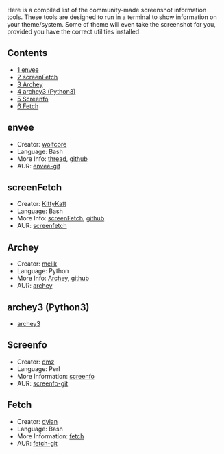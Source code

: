 Here is a compiled list of the community-made screenshot information tools. These tools are designed to run in a terminal to show information on your theme/system. Some of theme will even take the screenshot for you, provided you have the correct utilities installed.

## Contents

*   [1 envee](#envee)
*   [2 screenFetch](#screenFetch)
*   [3 Archey](#Archey)
*   [4 archey3 (Python3)](#archey3_.28Python3.29)
*   [5 Screenfo](#Screenfo)
*   [6 Fetch](#Fetch)

## envee

*   Creator: [wolfcore](https://bbs.archlinux.org/profile.php?id=57898)
*   Language: Bash
*   More Info: [thread](https://bbs.archlinux.org/viewtopic.php?id=138303), [github](https://github.com/wolfcore/envee)
*   AUR: [envee-git](https://aur.archlinux.org/packages/envee-git/)

## screenFetch

*   Creator: [KittyKatt](https://bbs.archlinux.org/profile.php?id=30686)
*   Language: Bash
*   More Info: [screenFetch](https://bbs.archlinux.org/viewtopic.php?id=94169), [github](https://github.com/KittyKatt/screenFetch)
*   AUR: [screenfetch](https://www.archlinux.org/packages/?name=screenfetch)

## Archey

*   Creator: [melik](https://bbs.archlinux.org/profile.php?id=29831)
*   Language: Python
*   More Info: [Archey](https://bbs.archlinux.org/viewtopic.php?id=87610), [github](https://github.com/djmelik/archey)
*   AUR: [archey](https://aur.archlinux.org/packages/archey/)

## archey3 (Python3)

*   [archey3](https://www.archlinux.org/packages/?name=archey3)

## Screenfo

*   Creator: [dmz](https://bbs.archlinux.org/profile.php?id=18705)
*   Language: Perl
*   More Information: [screenfo](https://bbs.archlinux.org/viewtopic.php?pid=816258#p816258)
*   AUR: [screenfo-git](https://aur.archlinux.org/packages/screenfo-git/)

## Fetch

*   Creator: [dylan](https://github.com/dylanaraps)
*   Language: Bash
*   More Information: [fetch](https://github.com/dylanaraps/fetch)
*   AUR: [fetch-git](https://aur.archlinux.org/packages/fetch-git/)